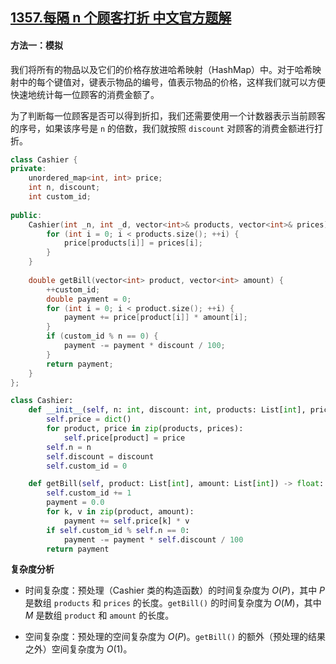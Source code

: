## [1357.每隔 n 个顾客打折 中文官方题解](https://leetcode.cn/problems/apply-discount-every-n-orders/solutions/100000/mei-ge-n-ge-gu-ke-da-zhe-by-leetcode-solution)

#### 方法一：模拟

我们将所有的物品以及它们的价格存放进哈希映射（HashMap）中。对于哈希映射中的每个键值对，键表示物品的编号，值表示物品的价格，这样我们就可以方便快速地统计每一位顾客的消费金额了。

为了判断每一位顾客是否可以得到折扣，我们还需要使用一个计数器表示当前顾客的序号，如果该序号是 `n` 的倍数，我们就按照 `discount` 对顾客的消费金额进行打折。

```C++ [sol1-C++]
class Cashier {
private:
    unordered_map<int, int> price;
    int n, discount;
    int custom_id;
    
public:
    Cashier(int _n, int _d, vector<int>& products, vector<int>& prices): n(_n), discount(_d), custom_id(0) {
        for (int i = 0; i < products.size(); ++i) {
            price[products[i]] = prices[i];
        }
    }
    
    double getBill(vector<int> product, vector<int> amount) {
        ++custom_id;
        double payment = 0;
        for (int i = 0; i < product.size(); ++i) {
            payment += price[product[i]] * amount[i];
        }
        if (custom_id % n == 0) {
            payment -= payment * discount / 100;
        }
        return payment;
    }
};
```

```Python [sol1-Python3]
class Cashier:
    def __init__(self, n: int, discount: int, products: List[int], prices: List[int]):
        self.price = dict()
        for product, price in zip(products, prices):
            self.price[product] = price
        self.n = n
        self.discount = discount
        self.custom_id = 0

    def getBill(self, product: List[int], amount: List[int]) -> float:
        self.custom_id += 1
        payment = 0.0
        for k, v in zip(product, amount):
            payment += self.price[k] * v
        if self.custom_id % self.n == 0:
            payment -= payment * self.discount / 100
        return payment
```

**复杂度分析**

- 时间复杂度：预处理（Cashier 类的构造函数）的时间复杂度为 $O(P)$，其中 $P$ 是数组 `products` 和 `prices` 的长度。`getBill()` 的时间复杂度为 $O(M)$，其中 $M$ 是数组 `product` 和 `amount` 的长度。

- 空间复杂度：预处理的空间复杂度为 $O(P)$。`getBill()` 的额外（预处理的结果之外）空间复杂度为 $O(1)$。
